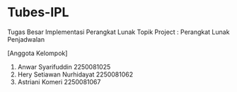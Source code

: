 # Tubes-IPL
Tugas Besar Implementasi Perangkat Lunak
Topik Project       : Perangkat Lunak Penjadwalan

[Anggota Kelompok]
1. Anwar Syarifuddin        2250081025
2. Hery Setiawan Nurhidayat 2250081062
3. Astriani Komeri          2250081067

